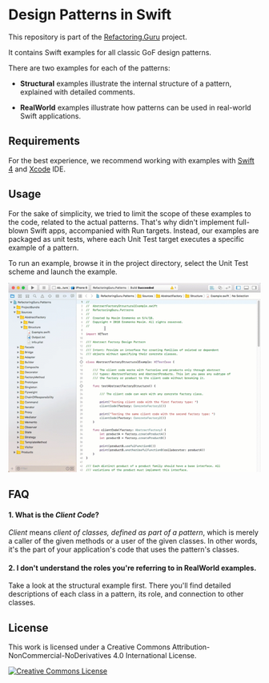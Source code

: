# Design Patterns in Swift

This repository is part of the [Refactoring.Guru](https://refactoring.guru/design-patterns) project.

It contains Swift examples for all classic GoF design patterns.

There are two examples for each of the patterns:

- **Structural** examples illustrate the internal structure of a pattern, explained with detailed comments.

- **RealWorld** examples illustrate how patterns can be used in real-world Swift applications.


## Requirements

For the best experience, we recommend working with examples with [Swift 4](https://github.com/apple/swift) and [Xcode](https://developer.apple.com/xcode/) IDE.


## Usage

For the sake of simplicity, we tried to limit the scope of these examples to the code, related to the actual patterns. That's why didn't implement full-blown Swift apps, accompanied with Run targets. Instead, our examples are packaged as unit tests, where each Unit Test target executes a specific example of a pattern.

To run an example, browse it in the project directory, select the Unit Test scheme and launch the example.

![How tou launch an example](/readme.gif?raw=true)


## FAQ

#### 1. What is the _Client Code_?

_Client_ means _client of classes, defined as part of a pattern_, which is merely a caller of the given methods or a user of the given classes. In other words, it's the part of your application's code that uses the pattern's classes.

#### 2. I don't understand the roles you're referring to in RealWorld examples.

Take a look at the structural example first. There you'll find detailed descriptions of each class in a pattern, its role, and connection to other classes.


## License

This work is licensed under a Creative Commons Attribution-NonCommercial-NoDerivatives 4.0 International License.

<a rel="license" href="http://creativecommons.org/licenses/by-nc-nd/4.0/"><img alt="Creative Commons License" style="border-width:0" src="https://i.creativecommons.org/l/by-nc-nd/4.0/80x15.png" /></a>